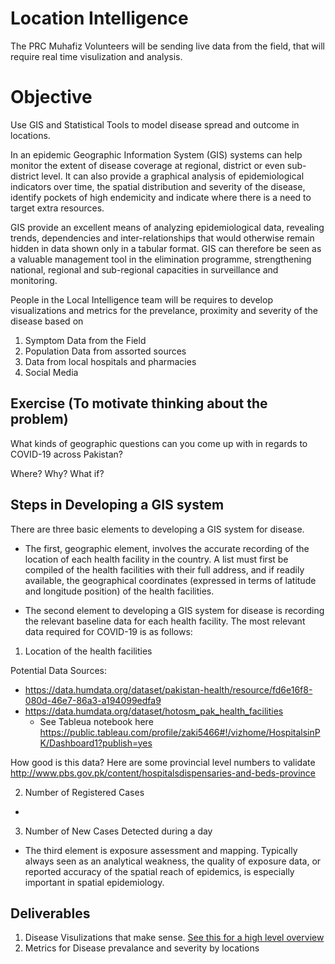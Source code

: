 # Location Intelligence
The PRC Muhafiz Volunteers will be sending live data from the field, that will require real time visulization and analysis.

# Objective
Use GIS and Statistical Tools to model disease spread and outcome in locations.

In an epidemic Geographic Information System (GIS) systems can help monitor the extent of disease coverage at regional, district or even sub-district level. It can also provide a graphical analysis of epidemiological indicators over time, the spatial distribution and severity of the disease, identify pockets of high endemicity and indicate where there is a need to target extra resources. 

GIS provide an excellent means of analyzing epidemiological data, revealing trends, dependencies and inter-relationships that would otherwise remain hidden in data shown only in a tabular format. GIS can therefore be seen as a valuable management tool in the elimination programme, strengthening national, regional and sub-regional capacities in surveillance and monitoring.

People in the Local Intelligence team will be requires to develop visualizations and metrics for the prevelance, proximity and severity of the disease based on

1. Symptom Data from the Field
2. Population Data from assorted sources
3. Data from local hospitals and pharmacies
4. Social Media

## Exercise (To motivate thinking about the problem) 
What kinds of geographic questions can you come up with in regards to COVID-19 across Pakistan?

Where? Why? What if?

## Steps in Developing a GIS system
There are three basic elements to developing a GIS system for disease. 

* The first, geographic element, involves the accurate recording of the location of each health facility in the country. A list must first be compiled of the health facilities with their full address, and if readily available, the geographical coordinates (expressed in terms of latitude and longitude position) of the health facilities. 

* The second element to developing a GIS system for disease is recording the relevant baseline data for each health facility. The most relevant data required for COVID-19 is as follows:

1. Location of the health facilities

Potential Data Sources: 
- https://data.humdata.org/dataset/pakistan-health/resource/fd6e16f8-080d-46e7-86a3-a194099edfa9
- https://data.humdata.org/dataset/hotosm_pak_health_facilities
	- See Tableua notebook here https://public.tableau.com/profile/zaki5466#!/vizhome/HospitalsinPK/Dashboard1?publish=yes

How good is this data? Here are some provincial level numbers to validate http://www.pbs.gov.pk/content/hospitalsdispensaries-and-beds-province

2. Number of Registered Cases

- 
3. Number of New Cases Detected during a day 

* The third element is exposure assessment and mapping. Typically always seen as an analytical weakness, the quality of exposure data, or reported accuracy of the spatial reach of epidemics, is especially important in spatial epidemiology.

## Deliverables
1. Disease Visulizations that make sense. [See this for a high level overview](https://www.esri.com/arcgis-blog/products/product/mapping/mapping-coronavirus-responsibly/)
2. Metrics for Disease prevalance and severity by locations
